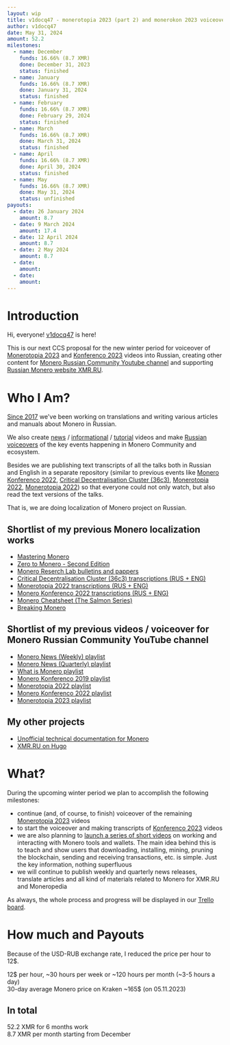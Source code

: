 ```yaml
---
layout: wip
title: v1docq47 - monerotopia 2023 (part 2) and monerokon 2023 voiceovers and working on xmr.ru
author: v1docq47
date: May 31, 2024
amount: 52.2
milestones:
  - name: December
    funds: 16.66% (8.7 XMR)
    done: December 31, 2023
    status: finished
  - name: January
    funds: 16.66% (8.7 XMR)
    done: January 31, 2024
    status: finished
  - name: February
    funds: 16.66% (8.7 XMR)
    done: February 29, 2024
    status: finished
  - name: March
    funds: 16.66% (8.7 XMR)
    done: March 31, 2024
    status: finished
  - name: April
    funds: 16.66% (8.7 XMR)
    done: April 30, 2024
    status: finished
  - name: May
    funds: 16.66% (8.7 XMR)
    done: May 31, 2024
    status: unfinished
payouts:
  - date: 26 January 2024
    amount: 8.7
  - date: 9 March 2024
    amount: 17.4
  - date: 12 April 2024
    amount: 8.7
  - date: 2 May 2024
    amount: 8.7
  - date:
    amount:
  - date:
    amount:
---
```


# Introduction

Hi, everyone! [v1docq47](https://t.me/v1docq47) is here!

This is our next CCS proposal for the new winter period for voiceover of [Monerotopia 2023](https://www.youtube.com/watch?v=GcJiaPmldhQ&list=PLfJ_JjSwYaa810CWboNcPX7cY-JYEWo-4) and [Konferenco 2023](https://www.youtube.com/playlist?list=PLsSYUeVwrHBm1m7IaU3JiDVb5EC7cn0KG) videos into Russian, creating other content for [Monero Russian Community Youtube channel](https://www.youtube.com/@MoneroRussianCommunity) and supporting [Russian Monero website XMR.RU](https://xmr.ru/).

# Who I Am?

[Since 2017](https://github.com/pulls?q=is%3Apr+author%3Av1docq47+archived%3Afalse+is%3Aclosed+sort%3Acreated-asc) we've been working on translations and writing various articles and manuals about Monero in Russian.

We also create [news](https://www.youtube.com/watch?v=ixUamqRd3nc&list=PLQyX7h187qnQWtCN6brBXsB9QLEuaJWQO) / [informational](https://www.youtube.com/watch?v=FOsHxWG5jNs&list=PLQyX7h187qnTqq4_-EAnp4HZk9eJpMvZK) / [tutorial](https://www.youtube.com/watch?v=bug2_NvHeNs&list=PLQyX7h187qnTGFHdrdZL7VRxQINEQZ2xJ) videos and make [Russian voiceovers](https://www.youtube.com/watch?v=69Vszlx5PQ0&list=PLQyX7h187qnR3doOALJAmHv1mAVPNzNV9) of the key events happening in Monero Community and ecosystem.

Besides we are publishing text transcripts of all the talks both in Russian and English in a separate repository (similar to previous events like [Monero Konferenco 2022](https://github.com/v1docq47/monerokon-2022-transcriptions), [Critical Decentralisation Cluster (36c3)](https://github.com/v1docq47/monero-cdc-36c3-transcriptions), [Monerotopia 2022](https://github.com/v1docq47/monerotopia-2022-transcriptions), [Monerotopia 2022](https://github.com/v1docq47/monerotopia-2023-transcriptions/tree/main/transcriptions)) so that everyone could not only watch, but also read the text versions of the talks.

That is, we are doing localization of Monero project on Russian.

## Shortlist of my previous Monero localization works

- [Mastering Monero](https://github.com/monerobook/monerobook/pull/81)
- [Zero to Monero - Second Edition](https://github.com/UkoeHB/Monero-RCT-report/pull/9)
- [Monero Reserch Lab bulletins and pappers](https://github.com/v1docq47/monero-research-lab-translations/tree/main/publications/bulletins)
- [Critical Decentralisation Cluster (36c3) transcriptions (RUS + ENG)](https://github.com/v1docq47/monero-cdc-36c3-transcriptions)
- [Monerotopia 2022 transcriptions (RUS + ENG)](https://github.com/v1docq47/monerotopia-2022-transcriptions)
- [Monero Konferenco 2022 transcriptions (RUS + ENG)](https://github.com/v1docq47/monerokon-2022-transcriptions)
- [Monero Cheatsheet (The Salmon Series)](https://www.bybaro.it/Moh3po/)
- [Breaking Monero](https://github.com/monero-ecosystem/outreach-docs/tree/master/monero-outreach-docs/translations/ru/transcriptions/breaking_monero)

## Shortlist of my previous videos / voiceover for Monero Russian Community YouTube channel
- [Monero News (Weekly) playlist](https://www.youtube.com/watch?v=ixUamqRd3nc&list=PLQyX7h187qnQWtCN6brBXsB9QLEuaJWQO)
- [Monero News (Quarterly) playlist](https://www.youtube.com/watch?v=rhWi3a3gZXw&list=PLQyX7h187qnTrEQo1n1_-lxR5tk0qlRKo)
- [What is Monero playlist](https://www.youtube.com/watch?v=FOsHxWG5jNs&list=PLQyX7h187qnTqq4_-EAnp4HZk9eJpMvZK)
- [Monero Konferenco 2019 playlist](https://www.youtube.com/watch?v=56Tr03HzGJ8&list=PLQyX7h187qnSZG_PTYtO57_z_nFOlWWEM)
- [Monerotopia 2022 playlist](https://www.youtube.com/watch?v=c6Zu_sqO0pQ&list=PLQyX7h187qnT3F0H-jkINsNR9jG_-3SUU)
- [Monero Konferenco 2022 playlist](https://www.youtube.com/watch?v=69Vszlx5PQ0&list=PLQyX7h187qnR3doOALJAmHv1mAVPNzNV9)
- [Monerotopia 2023 playlist](https://www.youtube.com/watch?v=DyQ7B2w_KcI&list=PLQyX7h187qnROrs1c_opKzyeNRu30thuD)

## My other projects

- [Unofficial technical documentation for Monero](https://wiki.xmr.ru/)
- [XMR.RU on Hugo](https://github.com/xmr-ru/xmr_ru)

# What?

During the upcoming winter period we plan to accomplish the following milestones:
 
- continue (and, of course, to finish) voiceover of the remaining [Monerotopia 2023](https://trello.com/c/uygCrD2N/4-monerotopia-2023-on-russian-voiceover) videos
- to start the voiceover and making transcripts of [Konferenco 2023](https://trello.com/c/97JWtmIb/5-konferenco-2023-on-russian-voiceover) videos
- we are also planning to [launch a series of short videos](https://trello.com/c/B8mYhqH4/6-monero-tutorials-shorts) on working and interacting with Monero tools and wallets. The main idea behind this is to teach and show users that downloading, installing, mining, pruning the blockchain, sending and receiving transactions, etc. is simple. Just the key information, nothing superfluous
- we will continue to publish weekly and quarterly news releases, translate articles and all kind of materials related to Monero for XMR.RU and Moneropedia
 
As always, the whole process and progress will be displayed in our [Trello board](https://trello.com/b/UoHdgHLb/december-2023-may-2024).

# How much and Payouts

Because of the USD-RUB exchange rate, I reduced the price per hour to 12$.

12$ per hour, \~30 hours per week or \~120 hours per month (\~3-5 hours а day)  
30-day average Monero price on Kraken \~165$ (on 05.11.2023)

## In total

52.2 XMR for 6 months work  
8.7 XMR per month starting from December
